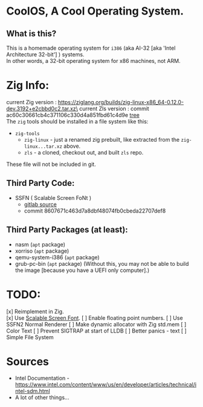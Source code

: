 # CoolOS, A Cool Operating System.
## What is this?
This is a homemade operating system for `i386` (aka AI-32 [aka 'Intel Architecture 32-bit'] ) systems.\
In other words, a 32-bit operating system for x86 machines, not ARM.

# Zig Info:
current Zig version : https://ziglang.org/builds/zig-linux-x86_64-0.12.0-dev.3192+e2cbbd0c2.tar.xz\
current Zls version : commit ac60c30661cb4c371106c330d4a851fbd61c4d9e [tree](https://github.com/zigtools/zls/tree/ac60c30661cb4c371106c330d4a851fbd61c4d9e)\
The `zig` tools should be installed in a file system like this:
- `zig-tools`
    - `zig-linux` - just a renamed zig prebuilt, like extracted from the `zig-linux...tar.xz` above.
    - `zls` - a cloned, checkout out, and built `zls` repo.

These file will not be included in git.

## Third Party Code:
- SSFN ( Scalable Screen FoNt )
    - [gitlab source](https://gitlab.com/bztsrc/scalable-font2)
    - commit 8607671c463d7a8dbf48074fb0cbeda22707def8

## Third Party Packages (at least):
- nasm (`apt` package)
- xorriso (`apt` package)
- qemu-system-i386 (`apt` package)
- grub-pc-bin (`apt` package) (Without this, you may not be able to build the image [because you have a UEFI only computer].)

# TODO:
[x] Reimplement in Zig.\
[x] Use [Scalable Screen Font](https://wiki.osdev.org/Scalable_Screen_Font).
[ ] Enable floating point numbers.
[ ] Use SSFN2 Normal Renderer
    [ ] Make dynamic allocator with Zig std.mem
[ ] Color Text
[ ] Prevent SIGTRAP at start of LLDB
[ ] Better panics - text
[ ] Simple File System


# Sources
- Intel Documentation - https://www.intel.com/content/www/us/en/developer/articles/technical/intel-sdm.html
- A lot of other things...
